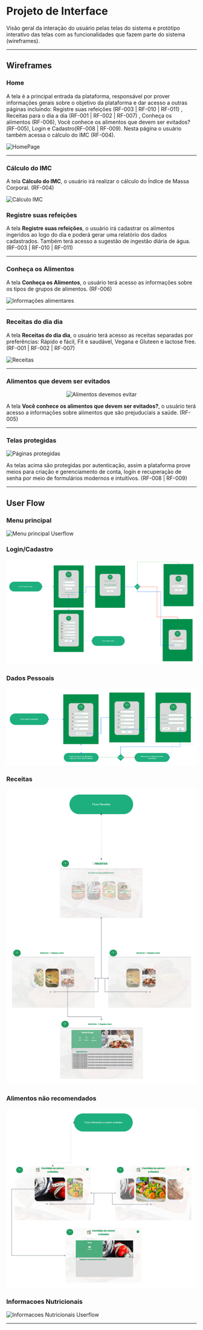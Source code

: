 
# Projeto de Interface

Visão geral da interação do usuário pelas telas do sistema e protótipo interativo das telas com as funcionalidades que fazem parte do sistema (wireframes).

________________________________________________________________________________________________________________________________________________________

## Wireframes

### Home


A tela é a principal entrada da plataforma, responsável por prover informações gerais sobre o objetivo da plataforma e dar acesso a outras páginas incluíndo: Registre suas refeições (RF-003 | RF-010 | RF-011) , Receitas para o dia a dia (RF-001 | RF-002 | RF-007) , Conheça os alimentos (RF-006), Você conhece os alimentos que devem ser evitados?(RF-005), Login e Cadastro(RF-008 | RF-009). Nesta página o usuário também acessa o cálculo do IMC (RF-004).

![HomePage](https://user-images.githubusercontent.com/125522668/236067066-4c37b440-e237-40c3-87ca-52668d02c802.png)

________________________________________________________________________________________________________________________________________________________
### Cálculo do IMC


A tela **Cálculo do IMC**, o usuário irá realizar o cálculo do Índice de Massa Corporal. (RF-004)

![Cálculo IMC](https://user-images.githubusercontent.com/125522668/235009975-59a0c918-5b01-4adb-b664-f44f4faa88aa.png)


### Registre suas refeições

A tela **Registre suas refeições**, o usuário irá cadastrar os alimentos ingeridos ao logo do dia e poderá gerar uma relatório dos dados cadastrados. Também terá acesso a sugestão de ingestão diária de água.  (RF-003 | RF-010 | RF-011)

________________________________________________________________________________________________________________________________________________________
### Conheça os Alimentos

A tela **Conheça os Alimentos**, o usuário terá acesso as informações sobre os tipos de grupos de alimentos. (RF-006)

![Informações alimentares](https://user-images.githubusercontent.com/125522668/235021349-2d44e798-e64a-4637-9bab-61d54d3d165f.png)

________________________________________________________________________________________________________________________________________________________
### Receitas do dia dia

A tela **Receitas do dia dia**, o usuário terá acesso as receitas separadas por preferências: Rápido e fácil, Fit e saudável, Vegana e Gluteen e lactose free. (RF-001 | RF-002 | RF-007)

![Receitas](https://user-images.githubusercontent.com/125522668/235015987-aa5d65ff-ed07-40db-9bf8-9f73ef6d214b.png)



________________________________________________________________________________________________________________________________________________________
### Alimentos que devem ser evitados

<div align="center">
 
 ![Alimentos devemos evitar](https://user-images.githubusercontent.com/125522668/235030320-8a5a0f5f-3e4f-4b43-8a9d-189d7aedfab3.jpeg)
 
 </div>

A tela **Você conhece os alimentos que devem ser evitados?**, o usuário terá acesso a informações sobre alimentos que são prejuduciais a saúde. (RF-005)

_______________________________________________________________________________________________________________________________________________________
### Telas protegidas


![Páginas protegidas](https://user-images.githubusercontent.com/125522668/235024372-198f5544-e03b-4841-b13d-4170ce67f8f5.png)

As telas acima são protegidas por autenticação, assim a plataforma prove meios para criação e gerenciamento de conta, login e recuperação de senha por meio de formulários modernos e intuitívos. (RF-008 | RF-009)  


________________________________________________________________________________________________________________________________________________________


## User Flow

### Menu principal

![Menu principal Userflow](img/FlowHomePage.png)

### Login/Cadastro

![Login/Cadastro Userflow](img/FlowLogin.png)

### Dados Pessoais

![Dados Pessoais Userflow](img/FlowDadosPessoais.png)

### Receitas

![Receitas Userflow](img/FlowReceitas.png)

### Alimentos não recomendados

![Alimentos não recomendados Userflow](img/FlowAlimentosEvitados.png)

### Informacoes Nutricionais

![Informacoes Nutricionais Userflow](img/FlowInformacoesNutricionais.png)

---

